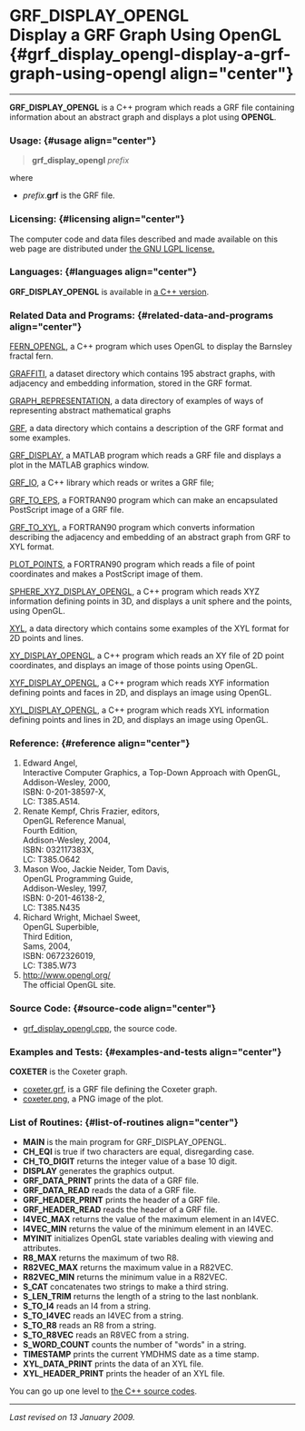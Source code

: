 GRF\_DISPLAY\_OPENGL\
Display a GRF Graph Using OpenGL {#grf_display_opengl-display-a-grf-graph-using-opengl align="center"}
================================

------------------------------------------------------------------------

**GRF\_DISPLAY\_OPENGL** is a C++ program which reads a GRF file
containing information about an abstract graph and displays a plot using
**OPENGL**.

### Usage: {#usage align="center"}

> **grf\_display\_opengl** *prefix*

where

-   *prefix*.**grf** is the GRF file.

### Licensing: {#licensing align="center"}

The computer code and data files described and made available on this
web page are distributed under [the GNU LGPL
license.](../../txt/gnu_lgpl.txt)

### Languages: {#languages align="center"}

**GRF\_DISPLAY\_OPENGL** is available in [a C++
version](../../master/grf_display_opengl/grf_display_opengl.md).

### Related Data and Programs: {#related-data-and-programs align="center"}

[FERN\_OPENGL](../../master/fern_opengl/fern_opengl.md), a C++
program which uses OpenGL to display the Barnsley fractal fern.

[GRAFFITI](../../datasets/graffiti/graffiti.md), a dataset directory
which contains 195 abstract graphs, with adjacency and embedding
information, stored in the GRF format.

[GRAPH\_REPRESENTATION](../../data/graph_representation/graph_representation.md),
a data directory of examples of ways of representing abstract
mathematical graphs

[GRF](../../data/grf/grf.md), a data directory which contains a
description of the GRF format and some examples.

[GRF\_DISPLAY](../../m_src/grf_display/grf_display.md), a MATLAB
program which reads a GRF file and displays a plot in the MATLAB
graphics window.

[GRF\_IO](../../master/grf_io/grf_io.md), a C++ library which reads
or writes a GRF file;

[GRF\_TO\_EPS](../../f_src/grf_to_eps/grf_to_eps.md), a FORTRAN90
program which can make an encapsulated PostScript image of a GRF file.

[GRF\_TO\_XYL](../../f_src/grf_to_xyl/grf_to_xyl.md), a FORTRAN90
program which converts information describing the adjacency and
embedding of an abstract graph from GRF to XYL format.

[PLOT\_POINTS](../../f_src/plot_points/plot_points.md), a FORTRAN90
program which reads a file of point coordinates and makes a PostScript
image of them.

[SPHERE\_XYZ\_DISPLAY\_OPENGL](../../master/sphere_xyz_display_opengl/sphere_xyz_display_opengl.md),
a C++ program which reads XYZ information defining points in 3D, and
displays a unit sphere and the points, using OpenGL.

[XYL](../../data/xyl/xyl.md), a data directory which contains some
examples of the XYL format for 2D points and lines.

[XY\_DISPLAY\_OPENGL](../../master/xy_display_opengl/xy_display_opengl.md),
a C++ program which reads an XY file of 2D point coordinates, and
displays an image of those points using OpenGL.

[XYF\_DISPLAY\_OPENGL](../../master/xyf_display_opengl/xyf_display_opengl.md),
a C++ program which reads XYF information defining points and faces in
2D, and displays an image using OpenGL.

[XYL\_DISPLAY\_OPENGL](../../master/xyl_display_opengl/xyl_display_opengl.md),
a C++ program which reads XYL information defining points and lines in
2D, and displays an image using OpenGL.

### Reference: {#reference align="center"}

1.  Edward Angel,\
    Interactive Computer Graphics, a Top-Down Approach with OpenGL,\
    Addison-Wesley, 2000,\
    ISBN: 0-201-38597-X,\
    LC: T385.A514.
2.  Renate Kempf, Chris Frazier, editors,\
    OpenGL Reference Manual,\
    Fourth Edition,\
    Addison-Wesley, 2004,\
    ISBN: 032117383X,\
    LC: T385.O642
3.  Mason Woo, Jackie Neider, Tom Davis,\
    OpenGL Programming Guide,\
    Addison-Wesley, 1997,\
    ISBN: 0-201-46138-2,\
    LC: T385.N435
4.  Richard Wright, Michael Sweet,\
    OpenGL Superbible,\
    Third Edition,\
    Sams, 2004,\
    ISBN: 0672326019,\
    LC: T385.W73
5.  <http://www.opengl.org/>\
    The official OpenGL site.

### Source Code: {#source-code align="center"}

-   [grf\_display\_opengl.cpp](grf_display_opengl.cpp), the source code.

### Examples and Tests: {#examples-and-tests align="center"}

**COXETER** is the Coxeter graph.

-   [coxeter.grf](coxeter.grf), is a GRF file defining the Coxeter
    graph.
-   [coxeter.png](coxeter.png), a PNG image of the plot.

### List of Routines: {#list-of-routines align="center"}

-   **MAIN** is the main program for GRF\_DISPLAY\_OPENGL.
-   **CH\_EQI** is true if two characters are equal, disregarding case.
-   **CH\_TO\_DIGIT** returns the integer value of a base 10 digit.
-   **DISPLAY** generates the graphics output.
-   **GRF\_DATA\_PRINT** prints the data of a GRF file.
-   **GRF\_DATA\_READ** reads the data of a GRF file.
-   **GRF\_HEADER\_PRINT** prints the header of a GRF file.
-   **GRF\_HEADER\_READ** reads the header of a GRF file.
-   **I4VEC\_MAX** returns the value of the maximum element in an I4VEC.
-   **I4VEC\_MIN** returns the value of the minimum element in an I4VEC.
-   **MYINIT** initializes OpenGL state variables dealing with viewing
    and attributes.
-   **R8\_MAX** returns the maximum of two R8.
-   **R82VEC\_MAX** returns the maximum value in a R82VEC.
-   **R82VEC\_MIN** returns the minimum value in a R82VEC.
-   **S\_CAT** concatenates two strings to make a third string.
-   **S\_LEN\_TRIM** returns the length of a string to the last
    nonblank.
-   **S\_TO\_I4** reads an I4 from a string.
-   **S\_TO\_I4VEC** reads an I4VEC from a string.
-   **S\_TO\_R8** reads an R8 from a string.
-   **S\_TO\_R8VEC** reads an R8VEC from a string.
-   **S\_WORD\_COUNT** counts the number of "words" in a string.
-   **TIMESTAMP** prints the current YMDHMS date as a time stamp.
-   **XYL\_DATA\_PRINT** prints the data of an XYL file.
-   **XYL\_HEADER\_PRINT** prints the header of an XYL file.

You can go up one level to [the C++ source codes](../cpp_src.md).

------------------------------------------------------------------------

*Last revised on 13 January 2009.*
